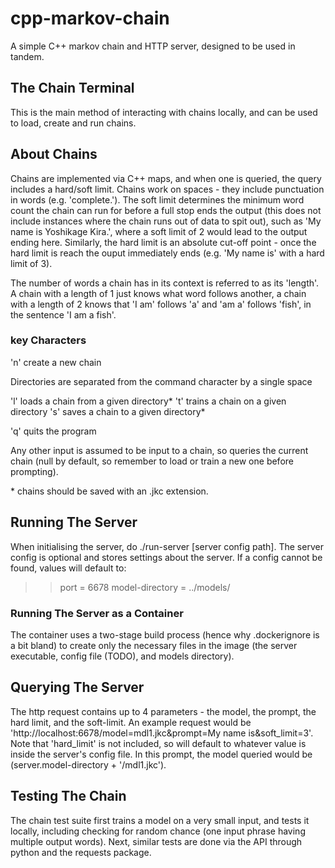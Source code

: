 # cpp-markov-chain
A simple C++ markov chain and HTTP server, designed to be used in tandem.
## The Chain Terminal
This is the main method of interacting with chains locally, and can be used to load, create and run chains.
## About Chains
Chains are implemented via C++ maps, and when one is queried, the query includes a hard/soft limit.
Chains work on spaces - they include punctuation in words (e.g. 'complete.'). The soft limit determines the minimum word count the chain can run for before a full stop ends the output (this does not include instances where the chain runs out of data to spit out), such as 'My name is Yoshikage Kira.', where a soft limit of 2 would lead to the output ending here.
Similarly, the hard limit is an absolute cut-off point - once the hard limit is reach the ouput immediately ends (e.g. 'My name is' with a hard limit of 3).

The number of words a chain has in its context is referred to as its 'length'. A chain with a length of 1 just knows what word follows another, a chain with a length of 2 knows that 'I am' follows 'a' and 'am a' follows 'fish', in the sentence 'I am a fish'.
### key Characters
'n' create a new chain

Directories are separated from the command character by a single space

'l' loads a chain from a given directory*
't' trains a chain on a given directory
's' saves a chain to a given directory*

'q' quits the program

Any other input is assumed to be input to a chain, so queries the current chain (null by default, so remember to load or train a new one before prompting).

\* chains should be saved with an .jkc extension.
## Running The Server
When initialising the server, do ./run-server [server config path].
The server config is optional and stores settings about the server. If a config cannot be found, values will default to:
>> port = 6678
>> model-directory = ../models/
### Running The Server as a Container
The container uses a two-stage build process (hence why .dockerignore is a bit bland) to create only the necessary files in the image (the server executable, config file (TODO), and models directory).
## Querying The Server
The http request contains up to 4 parameters - the model, the prompt, the hard limit, and the soft-limit.
An example request would be 'http://localhost:6678/model=mdl1.jkc&prompt=My name is&soft_limit=3'. Note that 'hard_limit' is not included, so will default to whatever value is inside the server's config file.
In this prompt, the model queried would be (server.model-directory + '/mdl1.jkc').
## Testing The Chain
The chain test suite first trains a model on a very small input, and tests it locally, including checking for random chance (one input phrase having multiple output words).
Next, similar tests are done via the API through python and the requests package.